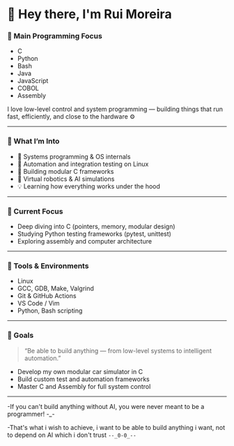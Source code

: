 # 👋 Hey there, I'm Rui Moreira

### 🧠 Main Programming Focus
- C  
- Python  
- Bash  
- Java  
- JavaScript  
- COBOL  
- Assembly  

I love low-level control and system programming — building things that run fast, efficiently, and close to the hardware ⚙️

---

### 🧩 What I’m Into
- 🧱 Systems programming & OS internals
- 🧮 Automation and integration testing on Linux
- 🧰 Building modular C frameworks
- 🤖 Virtual robotics & AI simulations
- 💡 Learning how everything works under the hood

---

### 🧪 Current Focus
- Deep diving into C (pointers, memory, modular design)
- Studying Python testing frameworks (pytest, unittest)
- Exploring assembly and computer architecture

---

### 🔧 Tools & Environments
- Linux
- GCC, GDB, Make, Valgrind  
- Git & GitHub Actions  
- VS Code / Vim  
- Python, Bash scripting  

---

### 🚀 Goals
> “Be able to build anything — from low-level systems to intelligent automation.”

- Develop my own modular car simulator in C  
- Build custom test and automation frameworks  
- Master C and Assembly for full system control

---

-If you can't build anything without AI, you were never meant to be a programmer! -_-

-That's what i wish to achieve, i want to be able to build anything i want, not to depend on AI which i don't trust `--_0-0_--`

